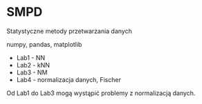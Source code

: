 # SMPD
Statystyczne metody przetwarzania danych

numpy, pandas, matplotlib

- Lab1 - NN
- Lab2 - kNN
- Lab3 - NM
- Lab4 - normalizacja danych, Fischer

Od Lab1 do Lab3 mogą wystąpić problemy z normalizacją danych.
